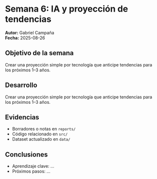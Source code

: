 # Semana 6: IA y proyección de tendencias

**Autor:** Gabriel Campaña  
**Fecha:** 2025-08-26

## Objetivo de la semana
Crear una proyección simple por tecnología que anticipe tendencias para los próximos 1–3 años.

## Desarrollo
Crear una proyección simple por tecnología que anticipe tendencias para los próximos 1–3 años.

## Evidencias
- Borradores o notas en `reports/`
- Código relacionado en `src/`
- Dataset actualizado en `data/`

## Conclusiones
- Aprendizaje clave: ...  
- Próximos pasos: ...
